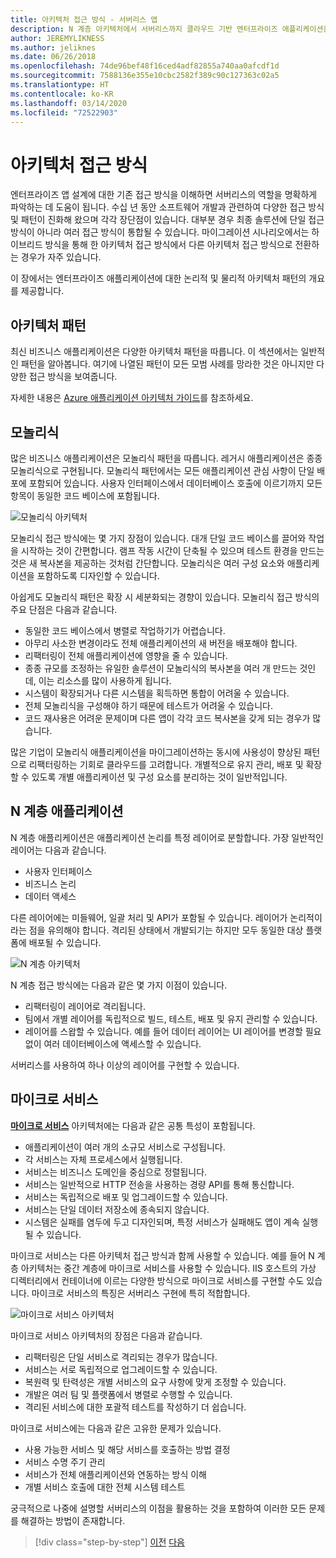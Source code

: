 ```yaml
---
title: 아키텍처 접근 방식 - 서버리스 앱
description: N 계층 아키텍처에서 서버리스까지 클라우드 기반 엔터프라이즈 애플리케이션을 빌드하는 아키텍처를 소개합니다.
author: JEREMYLIKNESS
ms.author: jeliknes
ms.date: 06/26/2018
ms.openlocfilehash: 74de96bef48f16ced4adf82855a740aa0afcdf1d
ms.sourcegitcommit: 7588136e355e10cbc2582f389c90c127363c02a5
ms.translationtype: HT
ms.contentlocale: ko-KR
ms.lasthandoff: 03/14/2020
ms.locfileid: "72522903"
---
```

# <a name="architecture-approaches"></a>아키텍처 접근 방식

엔터프라이즈 앱 설계에 대한 기존 접근 방식을 이해하면 서버리스의 역할을 명확하게 파악하는 데 도움이 됩니다. 수십 년 동안 소프트웨어 개발과 관련하여 다양한 접근 방식 및 패턴이 진화해 왔으며 각각 장단점이 있습니다. 대부분 경우 최종 솔루션에 단일 접근 방식이 아니라 여러 접근 방식이 통합될 수 있습니다. 마이그레이션 시나리오에서는 하이브리드 방식을 통해 한 아키텍처 접근 방식에서 다른 아키텍처 접근 방식으로 전환하는 경우가 자주 있습니다.

이 장에서는 엔터프라이즈 애플리케이션에 대한 논리적 및 물리적 아키텍처 패턴의 개요를 제공합니다.

## <a name="architecture-patterns"></a>아키텍처 패턴

최신 비즈니스 애플리케이션은 다양한 아키텍처 패턴을 따릅니다. 이 섹션에서는 일반적인 패턴을 알아봅니다. 여기에 나열된 패턴이 모든 모범 사례를 망라한 것은 아니지만 다양한 접근 방식을 보여줍니다.

자세한 내용은 [Azure 애플리케이션 아키텍처 가이드](https://docs.microsoft.com/azure/architecture/guide/)를 참조하세요.

## <a name="monoliths"></a>모놀리식

많은 비즈니스 애플리케이션은 모놀리식 패턴을 따릅니다. 레거시 애플리케이션은 종종 모놀리식으로 구현됩니다. 모놀리식 패턴에서는 모든 애플리케이션 관심 사항이 단일 배포에 포함되어 있습니다. 사용자 인터페이스에서 데이터베이스 호출에 이르기까지 모든 항목이 동일한 코드 베이스에 포함됩니다.

![모놀리식 아키텍처](./media/monolith-architecture.png)

모놀리식 접근 방식에는 몇 가지 장점이 있습니다. 대개 단일 코드 베이스를 끌어와 작업을 시작하는 것이 간편합니다. 램프 작동 시간이 단축될 수 있으며 테스트 환경을 만드는 것은 새 복사본을 제공하는 것처럼 간단합니다. 모놀리식은 여러 구성 요소와 애플리케이션을 포함하도록 디자인할 수 있습니다.

아쉽게도 모놀리식 패턴은 확장 시 세분화되는 경향이 있습니다. 모놀리식 접근 방식의 주요 단점은 다음과 같습니다.

- 동일한 코드 베이스에서 병렬로 작업하기가 어렵습니다.
- 아무리 사소한 변경이라도 전체 애플리케이션의 새 버전을 배포해야 합니다.
- 리팩터링이 전체 애플리케이션에 영향을 줄 수 있습니다.
- 종종 규모를 조정하는 유일한 솔루션이 모놀리식의 복사본을 여러 개 만드는 것인데, 이는 리소스를 많이 사용하게 됩니다.
- 시스템이 확장되거나 다른 시스템을 획득하면 통합이 어려울 수 있습니다.
- 전체 모놀리식을 구성해야 하기 때문에 테스트가 어려울 수 있습니다.
- 코드 재사용은 어려운 문제이며 다른 앱이 각각 코드 복사본을 갖게 되는 경우가 많습니다.

많은 기업이 모놀리식 애플리케이션을 마이그레이션하는 동시에 사용성이 향상된 패턴으로 리팩터링하는 기회로 클라우드를 고려합니다. 개별적으로 유지 관리, 배포 및 확장할 수 있도록 개별 애플리케이션 및 구성 요소를 분리하는 것이 일반적입니다.

## <a name="n-layer-applications"></a>N 계층 애플리케이션

N 계층 애플리케이션은 애플리케이션 논리를 특정 레이어로 분할합니다. 가장 일반적인 레이어는 다음과 같습니다.

- 사용자 인터페이스
- 비즈니스 논리
- 데이터 액세스

다른 레이어에는 미들웨어, 일괄 처리 및 API가 포함될 수 있습니다. 레이어가 논리적이라는 점을 유의해야 합니다. 격리된 상태에서 개발되기는 하지만 모두 동일한 대상 플랫폼에 배포될 수 있습니다.

![N 계층 아키텍처](./media/n-layer-architecture.png)

N 계층 접근 방식에는 다음과 같은 몇 가지 이점이 있습니다.

- 리팩터링이 레이어로 격리됩니다.
- 팀에서 개별 레이어를 독립적으로 빌드, 테스트, 배포 및 유지 관리할 수 있습니다.
- 레이어를 스왑할 수 있습니다. 예를 들어 데이터 레이어는 UI 레이어를 변경할 필요 없이 여러 데이터베이스에 액세스할 수 있습니다.

서버리스를 사용하여 하나 이상의 레이어를 구현할 수 있습니다.

## <a name="microservices"></a>마이크로 서비스

**[마이크로 서비스](https://docs.microsoft.com/azure/architecture/guide/architecture-styles/microservices)** 아키텍처에는 다음과 같은 공통 특성이 포함됩니다.

- 애플리케이션이 여러 개의 소규모 서비스로 구성됩니다.
- 각 서비스는 자체 프로세스에서 실행됩니다.
- 서비스는 비즈니스 도메인을 중심으로 정렬됩니다.
- 서비스는 일반적으로 HTTP 전송을 사용하는 경량 API를 통해 통신합니다.
- 서비스는 독립적으로 배포 및 업그레이드할 수 있습니다.
- 서비스는 단일 데이터 저장소에 종속되지 않습니다.
- 시스템은 실패를 염두에 두고 디자인되며, 특정 서비스가 실패해도 앱이 계속 실행될 수 있습니다.

마이크로 서비스는 다른 아키텍처 접근 방식과 함께 사용할 수 있습니다. 예를 들어 N 계층 아키텍처는 중간 계층에 마이크로 서비스를 사용할 수 있습니다. IIS 호스트의 가상 디렉터리에서 컨테이너에 이르는 다양한 방식으로 마이크로 서비스를 구현할 수도 있습니다. 마이크로 서비스의 특징은 서버리스 구현에 특히 적합합니다.

![마이크로 서비스 아키텍처](./media/microservices-architecture.png)

마이크로 서비스 아키텍처의 장점은 다음과 같습니다.

- 리팩터링은 단일 서비스로 격리되는 경우가 많습니다.
- 서비스는 서로 독립적으로 업그레이드할 수 있습니다.
- 복원력 및 탄력성은 개별 서비스의 요구 사항에 맞게 조정할 수 있습니다.
- 개발은 여러 팀 및 플랫폼에서 병렬로 수행할 수 있습니다.
- 격리된 서비스에 대한 포괄적 테스트를 작성하기 더 쉽습니다.

마이크로 서비스에는 다음과 같은 고유한 문제가 있습니다.

- 사용 가능한 서비스 및 해당 서비스를 호출하는 방법 결정
- 서비스 수명 주기 관리
- 서비스가 전체 애플리케이션와 연동하는 방식 이해
- 개별 서비스 호출에 대한 전체 시스템 테스트

궁극적으로 나중에 설명할 서버리스의 이점을 활용하는 것을 포함하여 이러한 모든 문제를 해결하는 방법이 존재합니다.

>[!div class="step-by-step"]
>[이전](index.md)
>[다음](architecture-deployment-approaches.md)
